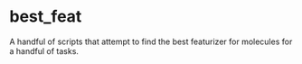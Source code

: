 # best_feat
A handful of scripts that attempt to find the best featurizer for molecules for a handful of tasks.
